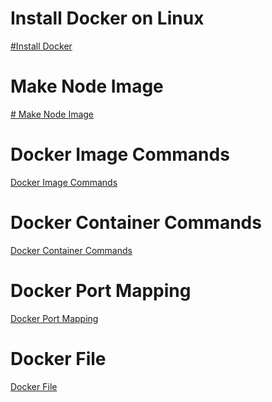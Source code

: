  # Install Docker on Linux
<a href="https://github.com/ABOBAKAR-IT/Learn-Docker/tree/master/Install%20docker">#Install Docker</a>

# Make Node Image
<a href="https://github.com/ABOBAKAR-IT/Learn-Docker/tree/master/Make%20Node%20Image"># Make Node Image</a>

# Docker Image Commands
<a href="https://github.com/ABOBAKAR-IT/Learn-Docker/tree/master/Docker%20Image%20Commands">Docker Image Commands</a>

# Docker Container Commands
<a href="https://github.com/ABOBAKAR-IT/Learn-Docker/tree/master/Docker%20Container%20Commands">Docker Container Commands</a>

# Docker Port Mapping
<a href="https://github.com/ABOBAKAR-IT/Learn-Docker/tree/master/Port%20Mapping%20in%20Docker">Docker Port Mapping</a>

# Docker File
<a href="">Docker File</a>

